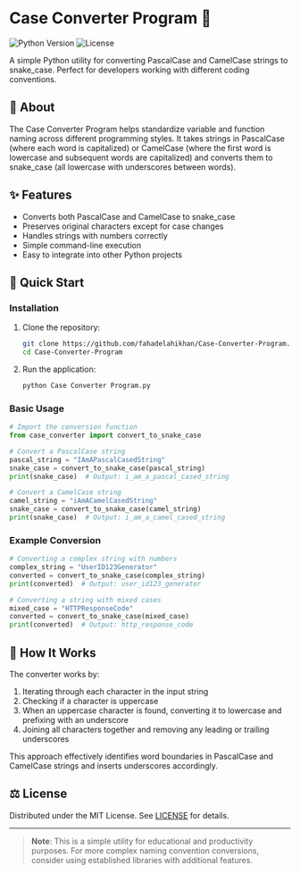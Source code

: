 # Case Converter Program 🐍

![Python Version](https://img.shields.io/badge/python-3.8%2B-blue)
![License](https://img.shields.io/badge/license-MIT-green)

A simple Python utility for converting PascalCase and CamelCase strings to snake_case. Perfect for developers working with different coding conventions.

## 📜 About
The Case Converter Program helps standardize variable and function naming across different programming styles. It takes strings in PascalCase (where each word is capitalized) or CamelCase (where the first word is lowercase and subsequent words are capitalized) and converts them to snake_case (all lowercase with underscores between words).

## ✨ Features
- Converts both PascalCase and CamelCase to snake_case
- Preserves original characters except for case changes
- Handles strings with numbers correctly
- Simple command-line execution
- Easy to integrate into other Python projects

## 🚀 Quick Start

### Installation
1. Clone the repository:
   ```bash
   git clone https://github.com/fahadelahikhan/Case-Converter-Program.git
   cd Case-Converter-Program
   ```

2. Run the application:
   ```bash
   python Case Converter Program.py
   ```

### Basic Usage
```python
# Import the conversion function
from case_converter import convert_to_snake_case

# Convert a PascalCase string
pascal_string = "IAmAPascalCasedString"
snake_case = convert_to_snake_case(pascal_string)
print(snake_case)  # Output: i_am_a_pascal_cased_string

# Convert a CamelCase string
camel_string = "iAmACamelCasedString"
snake_case = convert_to_snake_case(camel_string)
print(snake_case)  # Output: i_am_a_camel_cased_string
```

### Example Conversion
```python
# Converting a complex string with numbers
complex_string = "UserID123Generator"
converted = convert_to_snake_case(complex_string)
print(converted)  # Output: user_id123_generator

# Converting a string with mixed cases
mixed_case = "HTTPResponseCode"
converted = convert_to_snake_case(mixed_case)
print(converted)  # Output: http_response_code
```

## 📖 How It Works
The converter works by:
1. Iterating through each character in the input string
2. Checking if a character is uppercase
3. When an uppercase character is found, converting it to lowercase and prefixing with an underscore
4. Joining all characters together and removing any leading or trailing underscores

This approach effectively identifies word boundaries in PascalCase and CamelCase strings and inserts underscores accordingly.

## ⚖️ License
Distributed under the MIT License. See [LICENSE](LICENSE) for details.

---

> **Note**: This is a simple utility for educational and productivity purposes. For more complex naming convention conversions, consider using established libraries with additional features.
